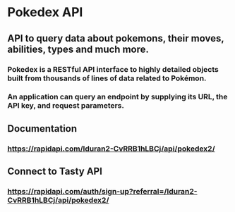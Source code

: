 # Pokedex API

## API to query data about pokemons, their moves, abilities, types and much more.
### Pokedex is a RESTful API interface to highly detailed objects built from thousands of lines of data related to Pokémon.

### An application can query an endpoint by supplying its URL, the API key, and request parameters.

## Documentation
### https://rapidapi.com/lduran2-CvRRB1hLBCj/api/pokedex2/

## Connect to Tasty API
### https://rapidapi.com/auth/sign-up?referral=/lduran2-CvRRB1hLBCj/api/pokedex2/

